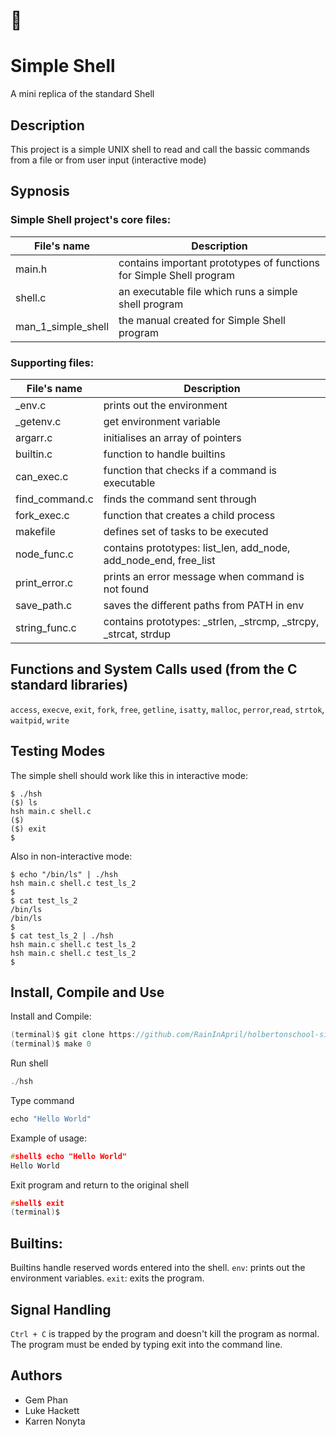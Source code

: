 # :shell:
# Simple Shell #
A mini replica of the standard Shell 

## Description ##
This project is a simple UNIX shell to read and call the bassic commands from a file or from user input (interactive mode)

## Sypnosis ##
### Simple Shell project's core files:
| File's name        | Description                                                         |
|--------------------|---------------------------------------------------------------------|
| main.h             | contains important prototypes of functions for Simple Shell program |
| shell.c            | an executable file which runs a simple shell program                |
| man_1_simple_shell | the manual created for Simple Shell program                         |

### Supporting files:
| File's name    | Description                                                      |
|----------------|------------------------------------------------------------------|
| _env.c         | prints out the environment                                       |
| _getenv.c      | get environment variable                                         |
| argarr.c       | initialises an array of pointers                                 |
| builtin.c      | function to handle builtins                                      |
| can_exec.c     | function that checks if a command is executable                  |
| find_command.c | finds the command sent through                                   |
| fork_exec.c    | function that creates a child process                            |
| makefile       | defines set of tasks to be executed                              |
| node_func.c    | contains prototypes: list_len, add_node, add_node_end, free_list |
| print_error.c  | prints an error message when command is not found                |
| save_path.c    | saves the different paths from PATH in env                       |
| string_func.c  | contains prototypes: _strlen, _strcmp, _strcpy, _strcat, strdup  |

## Functions and System Calls used (from the C standard libraries)
`access`, `execve`, `exit`, `fork`, `free`, `getline`, `isatty`, `malloc`, `perror`,`read`, `strtok`, `waitpid`, `write`

## Testing Modes ##
The simple shell should work like this in interactive mode:
```
$ ./hsh
($) ls
hsh main.c shell.c
($)
($) exit
$
```
Also in non-interactive mode:
```
$ echo "/bin/ls" | ./hsh
hsh main.c shell.c test_ls_2
$
$ cat test_ls_2
/bin/ls
/bin/ls
$
$ cat test_ls_2 | ./hsh
hsh main.c shell.c test_ls_2
hsh main.c shell.c test_ls_2
$
```

## Install, Compile and Use ##
Install and Compile:
```C
(terminal)$ git clone https://github.com/RainInApril/holbertonschool-simple_shell.git
(terminal)$ make 0
```
Run shell
```C
./hsh
```
Type command
```C
echo "Hello World"
```
Example of usage:
```C
#shell$ echo "Hello World"
Hello World
```
Exit program and return to the original shell
```C
#shell$ exit
(terminal)$
```
## Builtins: ##
Builtins handle reserved words entered into the shell. 
`env`: prints out the environment variables.
`exit`: exits the program.

## Signal Handling ##
`Ctrl + C` is trapped by the program and doesn't kill the program as normal. The program
must be ended by typing exit into the command line.

## Authors ##

* Gem Phan
* Luke Hackett
* Karren Nonyta
